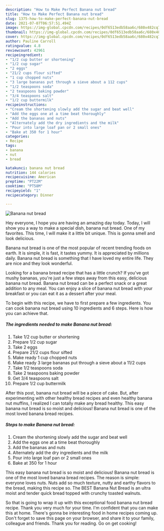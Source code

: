 ```yaml
---
description: "How to Make Perfect Banana nut bread"
title: "How to Make Perfect Banana nut bread"
slug: 1375-how-to-make-perfect-banana-nut-bread
date: 2021-07-07T06:57:51.494Z
image: https://img-global.cpcdn.com/recipes/0df6513edb58aa6c/680x482cq70/banana-nut-bread-recipe-main-photo.jpg
thumbnail: https://img-global.cpcdn.com/recipes/0df6513edb58aa6c/680x482cq70/banana-nut-bread-recipe-main-photo.jpg
cover: https://img-global.cpcdn.com/recipes/0df6513edb58aa6c/680x482cq70/banana-nut-bread-recipe-main-photo.jpg
author: Pauline Carroll
ratingvalue: 4.8
reviewcount: 42961
recipeingredient:
- "1/2 cup butter or shortening"
- "1/2 cup sugar"
- "2 eggs"
- "21/2 cups flour sifted"
- "1 cup chopped nuts"
- "3 large bananas put through a sieve about a 112 cups"
- "1/2 teaspoons soda"
- "2 teaspoons baking powder"
- "3/4 teaspoons salt"
- "1/2 cup buttermilk"
recipeinstructions:
- "Cream the shortening slowly add the sugar and beat well"
- "Add the eggs one at a time beat thoroughly"
- "Add the bananas and nuts"
- "Alternately add the dry ingredients and the milk"
- "Pour into large loaf pan or 2 small ones"
- "Bake at 350 for 1 hour"
categories:
- Recipe
tags:
- banana
- nut
- bread

katakunci: banana nut bread 
nutrition: 144 calories
recipecuisine: American
preptime: "PT22M"
cooktime: "PT58M"
recipeyield: "1"
recipecategory: Dinner

---
```



![Banana nut bread](https://img-global.cpcdn.com/recipes/0df6513edb58aa6c/680x482cq70/banana-nut-bread-recipe-main-photo.jpg)

Hey everyone, I hope you are having an amazing day today. Today, I will show you a way to make a special dish, banana nut bread. One of my favorites. This time, I will make it a little bit unique. This is gonna smell and look delicious.

Banana nut bread is one of the most popular of recent trending foods on earth. It is simple, it is fast, it tastes yummy. It is appreciated by millions daily. Banana nut bread is something that I have loved my entire life. They are nice and they look wonderful.

Looking for a banana bread recipe that has a little crunch? If you&#39;ve got mushy bananas, you&#39;re just a few steps away from this easy, delicious banana nut bread. Banana nut bread can be a perfect snack or a great addition to any meal. You can enjoy a slice of banana nut bread with your breakfast or you can eat it as a dessert after your meal.


To begin with this recipe, we have to first prepare a few ingredients. You can cook banana nut bread using 10 ingredients and 6 steps. Here is how you can achieve that.

<!--inarticleads1-->

##### The ingredients needed to make Banana nut bread:

1. Take 1/2 cup butter or shortening
1. Prepare 1/2 cup sugar
1. Take 2 eggs
1. Prepare 21/2 cups flour sifted
1. Make ready 1 cup chopped nuts
1. Make ready 3 large bananas put through a sieve about a 11/2 cups
1. Take 1/2 teaspoons soda
1. Take 2 teaspoons baking powder
1. Get 3/4 teaspoons salt
1. Prepare 1/2 cup buttermilk


After this post, banana nut bread will be a piece of cake. But, after experimenting with other healthy bread recipes and even healthy banana nut muffins, I realized I can totally make any bread healthy. This easy banana nut bread is so moist and delicious! Banana nut bread is one of the most loved banana bread recipes. 

<!--inarticleads2-->

##### Steps to make Banana nut bread:

1. Cream the shortening slowly add the sugar and beat well
1. Add the eggs one at a time beat thoroughly
1. Add the bananas and nuts
1. Alternately add the dry ingredients and the milk
1. Pour into large loaf pan or 2 small ones
1. Bake at 350 for 1 hour


This easy banana nut bread is so moist and delicious! Banana nut bread is one of the most loved banana bread recipes. The reason is simple: everyone loves nuts. Nuts add so much texture, nutty and earthy flavors to the bread, making this recipe so. The BEST Banana Nut Bread is an ultra moist and tender quick bread topped with crunchy toasted walnuts. 

So that is going to wrap it up with this exceptional food banana nut bread recipe. Thank you very much for your time. I'm confident that you can make this at home. There's gonna be interesting food in home recipes coming up. Don't forget to save this page on your browser, and share it to your family, colleague and friends. Thank you for reading. Go on get cooking!
